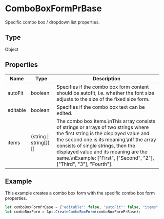 # ComboBoxFormPrBase

Specific combo box / dropdown list properties.

## Type

Object

## Properties

| Name | Type | Description |
| ---- | ---- | ----------- |
| autoFit | boolean | Specifies if the combo box form content should be autofit, i.e. whether the font size adjusts to the size of the fixed size form. |
| editable | boolean | Specifies if the combo box text can be edited. |
| items | (string \| string[])[] | The combo box items.\nThis array consists of strings or arrays of two strings where the first string is the displayed value and the second one is its meaning.\nIf the array consists of single strings, then the displayed value and its meaning are the same.\nExample: ["First", ["Second", "2"], ["Third", "3"], "Fourth"]. |


## Example

This example creates a combo box form with the specific combo box form properties.

```javascript editor-pdf
let comboBoxFormPrBase = {"editable": false, "autoFit": false, "items": ["Latvia", "USA", "UK"]};
let comboBoxForm = Api.CreateComboBoxForm(comboBoxFormPrBase);
```
